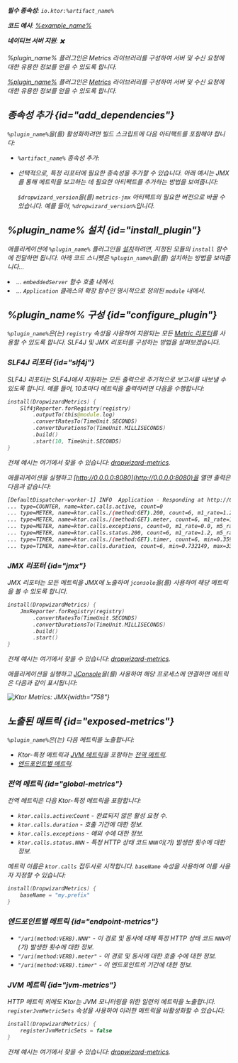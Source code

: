 [//]: # (title: Dropwizard 메트릭)

<show-structure for="chapter" depth="2"/>
<primary-label ref="server-plugin"/>

<var name="plugin_name" value="DropwizardMetrics"/>
<var name="package_name" value="io.ktor.server.metrics.dropwizard"/>
<var name="artifact_name" value="ktor-server-metrics"/>

<tldr>
<p>
<b>필수 종속성</b>: <code>io.ktor:%artifact_name%</code>
</p>
<var name="example_name" value="dropwizard-metrics"/>
<p>
    <b>코드 예시</b>:
    <a href="https://github.com/ktorio/ktor-documentation/tree/%ktor_version%/codeSnippets/snippets/%example_name%">
        %example_name%
    </a>
</p>
<p>
    <b><Links href="/ktor/server-native" summary="Ktor는 Kotlin/Native를 지원하며 추가 런타임이나 가상 머신 없이 서버를 실행할 수 있도록 합니다.">네이티브 서버</Links> 지원</b>: ✖️
</p>
</tldr>

<link-summary>%plugin_name% 플러그인은 Metrics 라이브러리를 구성하여 서버 및 수신 요청에 대한 유용한 정보를 얻을 수 있도록 합니다.</link-summary>

[%plugin_name%](https://api.ktor.io/ktor-server-metrics/io.ktor.server.metrics.dropwizard/-dropwizard-metrics.html) 플러그인은 [Metrics](http://metrics.dropwizard.io/) 라이브러리를 구성하여 서버 및 수신 요청에 대한 유용한 정보를 얻을 수 있도록 합니다.

## 종속성 추가 {id="add_dependencies"}
`%plugin_name%`을(를) 활성화하려면 빌드 스크립트에 다음 아티팩트를 포함해야 합니다:
* `%artifact_name%` 종속성 추가:

  <Tabs group="languages">
      <TabItem title="Gradle (Kotlin)" group-key="kotlin">
          <code-block lang="Kotlin" code="              implementation(&quot;io.ktor:%artifact_name%:$ktor_version&quot;)"/>
      </TabItem>
      <TabItem title="Gradle (Groovy)" group-key="groovy">
          <code-block lang="Groovy" code="              implementation &quot;io.ktor:%artifact_name%:$ktor_version&quot;"/>
      </TabItem>
      <TabItem title="Maven" group-key="maven">
          <code-block lang="XML" code="              &lt;dependency&gt;&#10;                  &lt;groupId&gt;io.ktor&lt;/groupId&gt;&#10;                  &lt;artifactId&gt;%artifact_name%-jvm&lt;/artifactId&gt;&#10;                  &lt;version&gt;${ktor_version}&lt;/version&gt;&#10;              &lt;/dependency&gt;"/>
      </TabItem>
  </Tabs>

* 선택적으로, 특정 리포터에 필요한 종속성을 추가할 수 있습니다. 아래 예시는 JMX를 통해 메트릭을 보고하는 데 필요한 아티팩트를 추가하는 방법을 보여줍니다:

  <var name="group_id" value="io.dropwizard.metrics"/>
  <var name="artifact_name" value="metrics-jmx"/>
  <var name="version" value="dropwizard_version"/>
  <Tabs group="languages">
      <TabItem title="Gradle (Kotlin)" group-key="kotlin">
          <code-block lang="Kotlin" code="              implementation(&quot;%group_id%:%artifact_name%:$%version%&quot;)"/>
      </TabItem>
      <TabItem title="Gradle (Groovy)" group-key="groovy">
          <code-block lang="Groovy" code="              implementation &quot;%group_id%:%artifact_name%:$%version%&quot;"/>
      </TabItem>
      <TabItem title="Maven" group-key="maven">
          <code-block lang="XML" code="              &lt;dependency&gt;&#10;                  &lt;groupId&gt;%group_id%&lt;/groupId&gt;&#10;                  &lt;artifactId&gt;%artifact_name%&lt;/artifactId&gt;&#10;                  &lt;version&gt;${%version%}&lt;/version&gt;&#10;              &lt;/dependency&gt;"/>
      </TabItem>
  </Tabs>
  
  `$dropwizard_version`을(를) `metrics-jmx` 아티팩트의 필요한 버전으로 바꿀 수 있습니다. 예를 들어, `%dropwizard_version%`입니다.

## %plugin_name% 설치 {id="install_plugin"}

<p>
    애플리케이션에 <code>%plugin_name%</code> 플러그인을 <a href="#install">설치</a>하려면, 지정된 <Links href="/ktor/server-modules" summary="모듈을 사용하면 경로를 그룹화하여 애플리케이션을 구조화할 수 있습니다.">모듈</Links>의 <code>install</code> 함수에 전달하면 됩니다.
    아래 코드 스니펫은 <code>%plugin_name%</code>을(를) 설치하는 방법을 보여줍니다...
</p>
<list>
    <li>
        ... <code>embeddedServer</code> 함수 호출 내에서.
    </li>
    <li>
        ... <code>Application</code> 클래스의 확장 함수인 명시적으로 정의된 <code>module</code> 내에서.
    </li>
</list>
<Tabs>
    <TabItem title="embeddedServer">
        <code-block lang="kotlin" code="            import io.ktor.server.engine.*&#10;            import io.ktor.server.netty.*&#10;            import io.ktor.server.application.*&#10;            import %package_name%.*&#10;&#10;            fun main() {&#10;                embeddedServer(Netty, port = 8080) {&#10;                    install(%plugin_name%)&#10;                    // ...&#10;                }.start(wait = true)&#10;            }"/>
    </TabItem>
    <TabItem title="module">
        <code-block lang="kotlin" code="            import io.ktor.server.application.*&#10;            import %package_name%.*&#10;            // ...&#10;            fun Application.module() {&#10;                install(%plugin_name%)&#10;                // ...&#10;            }"/>
    </TabItem>
</Tabs>

## %plugin_name% 구성 {id="configure_plugin"}

`%plugin_name%`은(는) `registry` 속성을 사용하여 지원되는 모든 [Metric 리포터](http://metrics.dropwizard.io/)를 사용할 수 있도록 합니다. SLF4J 및 JMX 리포터를 구성하는 방법을 살펴보겠습니다.

### SLF4J 리포터 {id="slf4j"}

SLF4J 리포터는 SLF4J에서 지원하는 모든 출력으로 주기적으로 보고서를 내보낼 수 있도록 합니다.
예를 들어, 10초마다 메트릭을 출력하려면 다음을 수행합니다:

```kotlin
install(DropwizardMetrics) {
    Slf4jReporter.forRegistry(registry)
        .outputTo(this@module.log)
        .convertRatesTo(TimeUnit.SECONDS)
        .convertDurationsTo(TimeUnit.MILLISECONDS)
        .build()
        .start(10, TimeUnit.SECONDS)
}
```

전체 예시는 여기에서 찾을 수 있습니다: [dropwizard-metrics](https://github.com/ktorio/ktor-documentation/tree/%ktor_version%/codeSnippets/snippets/dropwizard-metrics).

애플리케이션을 실행하고 [http://0.0.0.0:8080](http://0.0.0.0:8080)을 열면 출력은 다음과 같습니다:

```Bash
[DefaultDispatcher-worker-1] INFO  Application - Responding at http://0.0.0.0:8080
... type=COUNTER, name=ktor.calls.active, count=0
... type=METER, name=ktor.calls./(method:GET).200, count=6, m1_rate=1.2, m5_rate=1.2, m15_rate=1.2, mean_rate=0.98655785084844, rate_unit=events/second
... type=METER, name=ktor.calls./(method:GET).meter, count=6, m1_rate=1.2, m5_rate=1.2, m15_rate=1.2, mean_rate=0.9841134429134598, rate_unit=events/second
... type=METER, name=ktor.calls.exceptions, count=0, m1_rate=0.0, m5_rate=0.0, m15_rate=0.0, mean_rate=0.0, rate_unit=events/second
... type=METER, name=ktor.calls.status.200, count=6, m1_rate=1.2, m5_rate=1.2, m15_rate=1.2, mean_rate=0.9866015088545449, rate_unit=events/second
... type=TIMER, name=ktor.calls./(method:GET).timer, count=6, min=0.359683, max=14.213046, mean=2.691307542732234, stddev=5.099546889849414, p50=0.400967, p75=0.618972, p95=14.213046, p98=14.213046, p99=14.213046, p999=14.213046, m1_rate=1.2, m5_rate=1.2, m15_rate=1.2, mean_rate=0.9830677128229028, rate_unit=events/second, duration_unit=milliseconds
... type=TIMER, name=ktor.calls.duration, count=6, min=0.732149, max=33.735719, mean=6.238046092985701, stddev=12.169258340009847, p50=0.778864, p75=1.050454, p95=33.735719, p98=33.735719, p99=33.735719, p999=33.735719, m1_rate=0.2, m5_rate=0.2, m15_rate=0.2, mean_rate=0.6040311229887146, rate_unit=events/second, duration_unit=milliseconds
```

### JMX 리포터 {id="jmx"}

JMX 리포터는 모든 메트릭을 JMX에 노출하여 `jconsole`을(를) 사용하여 해당 메트릭을 볼 수 있도록 합니다.

```kotlin
install(DropwizardMetrics) {
    JmxReporter.forRegistry(registry)
        .convertRatesTo(TimeUnit.SECONDS)
        .convertDurationsTo(TimeUnit.MILLISECONDS)
        .build()
        .start()
}
```

전체 예시는 여기에서 찾을 수 있습니다: [dropwizard-metrics](https://github.com/ktorio/ktor-documentation/tree/%ktor_version%/codeSnippets/snippets/dropwizard-metrics).

애플리케이션을 실행하고 [JConsole](https://docs.oracle.com/en/java/javase/17/management/using-jconsole.html)을(를) 사용하여 해당 프로세스에 연결하면 메트릭은 다음과 같이 표시됩니다:

![Ktor Metrics: JMX](jmx.png){width="758"}

## 노출된 메트릭 {id="exposed-metrics"}

`%plugin_name%`은(는) 다음 메트릭을 노출합니다:

- Ktor-특정 메트릭과 [JVM 메트릭](#jvm-metrics)을 포함하는 [전역 메트릭](#global-metrics).
- [엔드포인트별 메트릭](#endpoint-metrics).

### 전역 메트릭 {id="global-metrics"}

전역 메트릭은 다음 Ktor-특정 메트릭을 포함합니다:

* `ktor.calls.active`:`Count` - 완료되지 않은 활성 요청 수.
* `ktor.calls.duration` - 호출 기간에 대한 정보.
* `ktor.calls.exceptions` - 예외 수에 대한 정보.
* `ktor.calls.status.NNN` - 특정 HTTP 상태 코드 `NNN`이(가) 발생한 횟수에 대한 정보.

메트릭 이름은 `ktor.calls` 접두사로 시작합니다. `baseName` 속성을 사용하여 이를 사용자 지정할 수 있습니다:

```kotlin
install(DropwizardMetrics) {
    baseName = "my.prefix"
}
```

### 엔드포인트별 메트릭 {id="endpoint-metrics"}

* `"/uri(method:VERB).NNN"` - 이 경로 및 동사에 대해 특정 HTTP 상태 코드 `NNN`이(가) 발생한 횟수에 대한 정보.
* `"/uri(method:VERB).meter"` - 이 경로 및 동사에 대한 호출 수에 대한 정보.
* `"/uri(method:VERB).timer"` - 이 엔드포인트의 기간에 대한 정보.

### JVM 메트릭 {id="jvm-metrics"}

HTTP 메트릭 외에도 Ktor는 JVM 모니터링을 위한 일련의 메트릭을 노출합니다. `registerJvmMetricSets` 속성을 사용하여 이러한 메트릭을 비활성화할 수 있습니다:

```kotlin
install(DropwizardMetrics) {
    registerJvmMetricSets = false
}
```

전체 예시는 여기에서 찾을 수 있습니다: [dropwizard-metrics](https://github.com/ktorio/ktor-documentation/tree/%ktor_version%/codeSnippets/snippets/dropwizard-metrics).